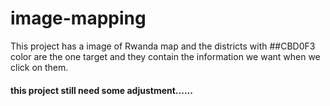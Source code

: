 # image-mapping

This project has a image of Rwanda map and the districts with ##CBD0F3 color are the one target 
and they contain the information we want when we click on them.



#### this project still need some adjustment......
